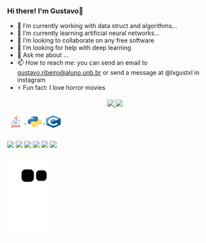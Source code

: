 ### Hi there! I'm Gustavo👋
- 🔭 I’m currently working with data struct and algorithms...
- 🌱 I’m currently learning artificial neural networks...
- 👯 I’m looking to collaborate on any free software
- 🤔 I’m looking for help with deep learning
- 💬 Ask me about ...
- 📫 How to reach me: you can send an email to gustavo.ribeiro@aluno.unb.br or send a message at @lxgustxl in instagram
- ⚡ Fun fact: I love horror movies

<div align="center">
  <a href="https://github.com/gustavomartins-github">
  <img height="180em" src="https://github-readme-stats.vercel.app/api?username=gustavomartins-github&show_icons=true&theme=dark&include_all_commits=true&count_private=true"/>
  <img height="180em" src="https://github-readme-stats.vercel.app/api/top-langs/?username=gustavomartins-github&layout=compact&langs_count=7&theme=dark"/>
</div>

 <div style="display: inline_block"><br>
  <img align="center" alt="Gust-Java" height="30" width="40" src="https://github.com/devicons/devicon/blob/master/icons/java/java-original-wordmark.svg">
  <img align="center" alt="Gust-Python" height="30" width="40" src="https://raw.githubusercontent.com/devicons/devicon/master/icons/python/python-original.svg">
  <img align="center" alt="Gust-C" height="30" width="40" src="https://github.com/devicons/devicon/blob/master/icons/c/c-original.svg">
</div>
  
  ##
  
<div> 
  <a href="https://www.youtube.com/gustavomarti007" target="_blank"><img src="https://img.shields.io/badge/YouTube-FF0000?style=for-the-badge&logo=youtube&logoColor=white" target="_blank"></a>
  <a href="https://instagram.com/lxgustxl/" target="_blank"><img src="https://img.shields.io/badge/-Instagram-%23E4405F?style=for-the-badge&logo=instagram&logoColor=white" target="_blank"></a>
 	<a href="https://www.twitch.tv/lxgustxl" target="_blank"><img src="https://img.shields.io/badge/Twitch-9146FF?style=for-the-badge&logo=twitch&logoColor=white" target="_blank"></a>
 <a href="https://discord.gg/WMGKsYRW" target="_blank"><img src="https://img.shields.io/badge/Discord-7289DA?style=for-the-badge&logo=discord&logoColor=white" target="_blank"></a> 
  <a href = "mailto:gustavomarti007@gmail.com"><img src="https://img.shields.io/badge/-Gmail-%23333?style=for-the-badge&logo=gmail&logoColor=white" target="_blank"></a>
  <a href="https://www.linkedin.com/in/gustavo-martins-089a14201/" target="_blank"><img src="https://img.shields.io/badge/-LinkedIn-%230077B5?style=for-the-badge&logo=linkedin&logoColor=white" target="_blank"></a> 

  ![Snake animation](https://github.com/rafaballerini/rafaballerini/blob/output/github-contribution-grid-snake.svg)
 
</div>
